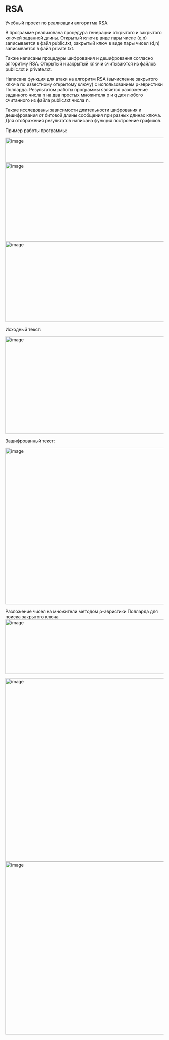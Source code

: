 # RSA
Учебный проект по реализации алгоритма RSA. 

В программе реализована процедура генерации открытого и закрытого ключей заданной длины. Открытый ключ в виде пары числе (e,n) записывается в файл public.txt, закрытый ключ в виде пары чисел 
(d,n) записывается в файл private.txt. 

Также написаны процедуры шифрования и дешифрования согласно алгоритму RSA. Открытый и закрытый ключи считываются из файлов public.txt и private.txt. 

Написана функция для атаки на алгоритм RSA (вычисление закрытого ключа по известному открытому ключу) с использованием ρ-эвристики Полларда. Результатом работы программы является разложение заданного числа n на два простых множителя p и q для любого считанного из файла public.txt числа n.

Также исследованы зависимости длительности шифрования и дешифрования от битовой длины сообщения при разных длинах ключа. Для отображения результатов написана функция построение графиков. 

Пример работы программы:

<img width="548" height="80" alt="image" src="https://github.com/user-attachments/assets/a3b505b8-73f4-4241-b845-8f291433ca2c" />

<img width="681" height="250" alt="image" src="https://github.com/user-attachments/assets/888f8739-1928-4902-9250-ccadbdff1e3c" />

<img width="667" height="256" alt="image" src="https://github.com/user-attachments/assets/a1f09400-f884-4cf4-a825-ff4d76dd47b1" />

Исходный текст:

<img width="930" height="310" alt="image" src="https://github.com/user-attachments/assets/b0267169-7f04-4158-ac54-e60a6b972d72" />

Зашифрованный текст:

<img width="933" height="496" alt="image" src="https://github.com/user-attachments/assets/c3d46c3c-437c-456e-b9d9-a312faa58256" />

Разложение чисел на множители методом ρ-эвристики Полларда для поиска закрытого ключа
<img width="531" height="173" alt="image" src="https://github.com/user-attachments/assets/42ba4205-7960-43b9-b41a-09ca579467ef" />

<img width="804" height="582" alt="image" src="https://github.com/user-attachments/assets/59c226ce-d0bf-49e2-9e0c-13211411ae9d" />

<img width="739" height="550" alt="image" src="https://github.com/user-attachments/assets/0fcf579f-5cd0-4bc7-b253-db969c7c29c8" />




